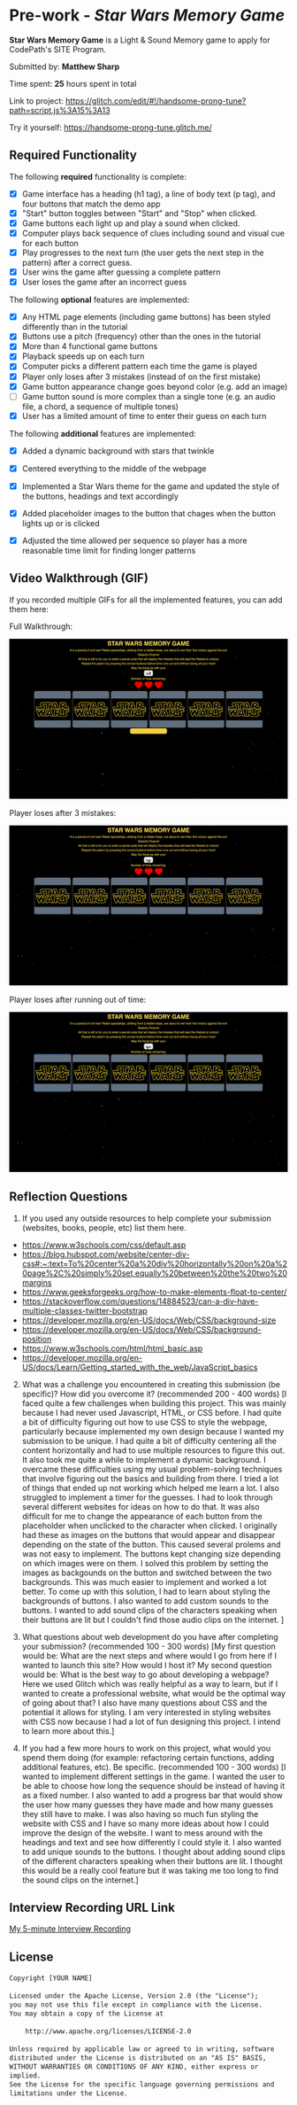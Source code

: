 # Pre-work - *Star Wars Memory Game*

**Star Wars Memory Game** is a Light & Sound Memory game to apply for CodePath's SITE Program. 

Submitted by: **Matthew Sharp**

Time spent: **25** hours spent in total

Link to project: https://glitch.com/edit/#!/handsome-prong-tune?path=script.js%3A15%3A13

Try it yourself: https://handsome-prong-tune.glitch.me/

## Required Functionality

The following **required** functionality is complete:

* [x] Game interface has a heading (h1 tag), a line of body text (p tag), and four buttons that match the demo app
* [x] "Start" button toggles between "Start" and "Stop" when clicked. 
* [x] Game buttons each light up and play a sound when clicked. 
* [x] Computer plays back sequence of clues including sound and visual cue for each button
* [x] Play progresses to the next turn (the user gets the next step in the pattern) after a correct guess. 
* [x] User wins the game after guessing a complete pattern
* [x] User loses the game after an incorrect guess

The following **optional** features are implemented:

* [x] Any HTML page elements (including game buttons) has been styled differently than in the tutorial
* [x] Buttons use a pitch (frequency) other than the ones in the tutorial
* [x] More than 4 functional game buttons
* [x] Playback speeds up on each turn
* [x] Computer picks a different pattern each time the game is played
* [x] Player only loses after 3 mistakes (instead of on the first mistake)
* [x] Game button appearance change goes beyond color (e.g. add an image)
* [ ] Game button sound is more complex than a single tone (e.g. an audio file, a chord, a sequence of multiple tones)
* [x] User has a limited amount of time to enter their guess on each turn

The following **additional** features are implemented:

- [x] Added a dynamic background with stars that twinkle
- [x] Centered everything to the middle of the webpage
- [x] Implemented a Star Wars theme for the game and updated the style of the buttons, headings and text accordingly
- [x] Added placeholder images to the button that chages when the button lights up or is clicked
- [x] Adjusted the time allowed per sequence so player has a more reasonable time limit for finding longer patterns
 



## Video Walkthrough (GIF)

If you recorded multiple GIFs for all the implemented features, you can add them here:

Full Walkthrough:

![](https://github.com/MattSharp05/StarWarsMemoryGame/blob/main/ezgif.com-gif-maker.gif)


Player loses after 3 mistakes:

![](https://github.com/MattSharp05/StarWarsMemoryGame/blob/main/3lives.gif)


Player loses after running out of time:

![](https://github.com/MattSharp05/StarWarsMemoryGame/blob/main/outoftime.gif)



## Reflection Questions
1. If you used any outside resources to help complete your submission (websites, books, people, etc) list them here. 
 - https://www.w3schools.com/css/default.asp
 - https://blog.hubspot.com/website/center-div-css#:~:text=To%20center%20a%20div%20horizontally%20on%20a%20page%2C%20simply%20set,equally%20between%20the%20two%20margins
 - https://www.geeksforgeeks.org/how-to-make-elements-float-to-center/
 - https://stackoverflow.com/questions/14884523/can-a-div-have-multiple-classes-twitter-bootstrap
 - https://developer.mozilla.org/en-US/docs/Web/CSS/background-size
 - https://developer.mozilla.org/en-US/docs/Web/CSS/background-position
 - https://www.w3schools.com/html/html_basic.asp
 - https://developer.mozilla.org/en-US/docs/Learn/Getting_started_with_the_web/JavaScript_basics

2. What was a challenge you encountered in creating this submission (be specific)? How did you overcome it? (recommended 200 - 400 words) 
[I faced quite a few challenges when building this project. This was mainly because I had never used Javascript, HTML, or CSS before. I had quite a bit of difficulty figuring out how to use CSS to style the webpage, particularly because implemented my own design because I wanted my submission to be unique. I had quite a bit of difficulty centering all the content horizontally and had to use multiple resources to figure this out. It also took me quite a while to implement a dynamic background. I overcame these difficulties using my usual problem-solving techniques that involve figuring out the basics and building from there. I tried a lot of things that ended up not working which helped me learn a lot.
I also struggled to implement a timer for the guesses. I had to look through several different websites for ideas on how to do that. It was also difficult for me to change the appearance of each button from the placeholder when unclicked to the character when clicked. I originally had these as images on the buttons that would appear and disappear depending on the state of the button. This caused several prolems and was not easy to implement. The buttons kept changing size depending on which images were on them. I solved this problem by setting the images as backgounds on the button and switched between the two backgrounds. This was much easier to implement and worked a lot better. To come up with this solution, I had to learn about styling the backgrounds of buttons. I also wanted to add custom sounds to the buttons. I wanted to add sound clips of the characters speaking when their buttons are lit but I couldn't find those audio clips on the internet.
]

3. What questions about web development do you have after completing your submission? (recommended 100 - 300 words) 
[My first question would be: What are the next steps and where would I go from here if I wanted to launch this site? How would I host it? My second question would be: What is the best way to go about developing a webpage? Here we used Glitch which was really helpful as a way to learn, but if I wanted to create a professional website, what would be the optimal way of going about that? I also have many questions about CSS and the potential it allows for styling. I am very interested in styling websites with CSS now because I had a lot of fun designing this project. I intend to learn more about this.]

4. If you had a few more hours to work on this project, what would you spend them doing (for example: refactoring certain functions, adding additional features, etc). Be specific. (recommended 100 - 300 words) 
[I wanted to implement different settings in the game. I wanted the user to be able to choose how long the sequence should be instead of having it as a fixed number. I also wanted to add a progress bar that would show the user how many guesses they have made and how many guesses they still have to make. I was also having so much fun styling the website with CSS and I have so many more ideas about how I could improve the design of the website. I want to mess around with the headings and text and see how differently I could style it. I also wanted to add unique sounds to the buttons. I thought about adding sound clips of the different characters speaking when their buttons are lit. I thought this would be a really cool feature but it was taking me too long to find the sound clips on the internet.]



## Interview Recording URL Link

[My 5-minute Interview Recording](https://www.loom.com/share/081a02311fbd4313bc691f334ab7f0fe)


## License

    Copyright [YOUR NAME]

    Licensed under the Apache License, Version 2.0 (the "License");
    you may not use this file except in compliance with the License.
    You may obtain a copy of the License at

        http://www.apache.org/licenses/LICENSE-2.0

    Unless required by applicable law or agreed to in writing, software
    distributed under the License is distributed on an "AS IS" BASIS,
    WITHOUT WARRANTIES OR CONDITIONS OF ANY KIND, either express or implied.
    See the License for the specific language governing permissions and
    limitations under the License.
